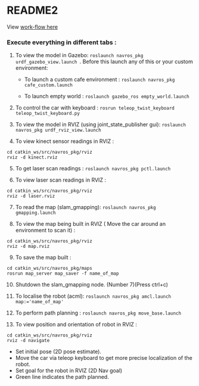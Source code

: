 # README2

View [work-flow here](https://github.com/YugAjmera/navros_pkg/blob/master/workflow.md) 


### Execute everything in different tabs :

1. To view the model in Gazebo: `roslaunch navros_pkg urdf_gazebo_view.launch `. Before this launch any of this or your custom environment:
   
   - To launch a custom cafe environment : 
    `roslaunch navros_pkg cafe_custom.launch`

   - To launch empty world :
    `roslaunch gazebo_ros empty_world.launch`

2. To control the car with keyboard : `rosrun teleop_twist_keyboard teleop_twist_keyboard.py `

3. To view the model in RVIZ (using joint_state_publisher gui): `roslaunch navros_pkg urdf_rviz_view.launch`
   
4. To view kinect sensor readings in RVIZ : 
```
cd catkin_ws/src/navros_pkg/rviz 
rviz -d kinect.rviz
```

5. To get laser scan readings : `roslaunch navros_pkg pctl.launch`

6. To view laser scan readings in RVIZ :
```
cd catkin_ws/src/navros_pkg/rviz 
rviz -d laser.rviz
```

7. To read the map (slam_gmapping): `roslaunch navros_pkg gmapping.launch`
   
8. To view the map being built in RVIZ ( Move the car around an environment to scan it) :
```
cd catkin_ws/src/navros_pkg/rviz 
rviz -d map.rviz
```

9. To save the map built :
 ```
 cd catkin_ws/src/navros_pkg/maps
 rosrun map_server map_saver -f name_of_map
 ```

10. Shutdown the slam_gmapping node. (Number 7)(Press ctrl+c)

11. To localise the robot (acml): `roslaunch navros_pkg amcl.launch map:='name_of_map'`

12. To perform path planning : `roslaunch navros_pkg move_base.launch `

13. To view position and orientation of robot in RVIZ : 
```
cd catkin_ws/src/navros_pkg/rviz 
rviz -d navigate
```
   * Set initial pose (2D pose estimate).
   * Move the car via teleop keyboard to get more precise localization of the robot.
   * Set goal for the robot in RVIZ (2D Nav goal)
   * Green line indicates the path planned.

